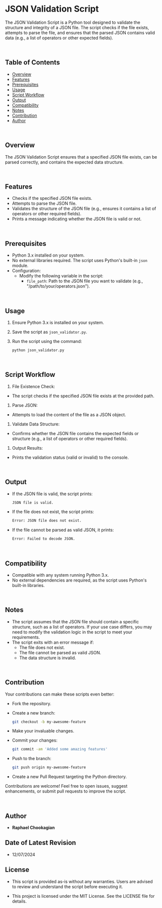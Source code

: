 # JSON Validation Script

The JSON Validation Script is a Python tool designed to validate the structure and integrity of a JSON file. The script checks if the file exists, attempts to parse the file, and ensures that the parsed JSON contains valid data (e.g., a list of operators or other expected fields).

<br>

## **Table of Contents**

- [Overview](#overview)
- [Features](#features)
- [Prerequisites](#prerequisites)
- [Usage](#usage)
- [Script Workflow](#script-workflow)
- [Output](#output)
- [Compatibility](#compatibility)
- [Notes](#notes)
- [Contribution](#contribution)
- [Author](#author)

<br>

## **Overview**

The JSON Validation Script ensures that a specified JSON file exists, can be parsed correctly, and contains the expected data structure.

<br>

## **Features**

- Checks if the specified JSON file exists.
- Attempts to parse the JSON file.
- Validates the structure of the JSON file (e.g., ensures it contains a list of operators or other required fields).
- Prints a message indicating whether the JSON file is valid or not.

<br>

## **Prerequisites**

- Python 3.x installed on your system.
- No external libraries required. The script uses Python's built-in `json` module.
- Configuration:
  - Modify the following variable in the script:
    - `file_path`: Path to the JSON file you want to validate (e.g., "/path/to/your/operators.json").

<br>

## **Usage**

1. Ensure Python 3.x is installed on your system.
2. Save the script as `json_validator.py`.
3. Run the script using the command:

    ```bash
   python json_validator.py
    ```

<br>

## **Script Workflow**

1. File Existence Check:

- The script checks if the specified JSON file exists at the provided path.

1. Parse JSON:

- Attempts to load the content of the file as a JSON object.

1. Validate Data Structure:

- Confirms whether the JSON file contains the expected fields or structure (e.g., a list of operators or other required fields).

1. Output Results:

- Prints the validation status (valid or invalid) to the console.

<br>

## **Output**

- If the JSON file is valid, the script prints:

    ```bash
    JSON file is valid.
    ```

- If the file does not exist, the script prints:

    ```bash
    Error: JSON file does not exist.
    ```

- If the file cannot be parsed as valid JSON, it prints:

    ```bash
    Error: Failed to decode JSON.
    ```

<br>

## **Compatibility**

- Compatible with any system running Python 3.x.
- No external dependencies are required, as the script uses Python's built-in libraries.

<br>

## **Notes**

- The script assumes that the JSON file should contain a specific structure, such as a list of operators. If your use case differs, you may need to modify the validation logic in the script to meet your requirements.
- The script exits with an error message if:
  - The file does not exist.
  - The file cannot be parsed as valid JSON.
  - The data structure is invalid.

<br>

## **Contribution**

Your contributions can make these scripts even better:

- Fork the repository.
- Create a new branch:

  ```bash
  git checkout -b my-awesome-feature
  ```

- Make your invaluable changes.
- Commit your changes:

  ```bash
  git commit -am 'Added some amazing features'
  ```

- Push to the branch:

  ```bash
  git push origin my-awesome-feature
  ```

- Create a new Pull Request targeting the Python directory.

Contributions are welcome! Feel free to open issues, suggest enhancements, or submit pull requests to improve the script.

<br>

## **Author**

- **Raphael Chookagian**

## **Date of Latest Revision**

- 12/07/2024

## **License**

- This script is provided as-is without any warranties. Users are advised to review and understand the script before executing it.

- This project is licensed under the MIT License. See the LICENSE file for details.
